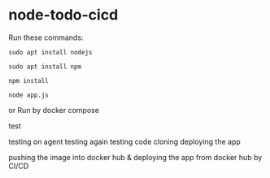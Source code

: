 # node-todo-cicd

Run these commands:


`sudo apt install nodejs`


`sudo apt install npm`


`npm install`

`node app.js`

or Run by docker compose

test

testing on agent
testing again
testing code cloning
deploying the app

pushing the image into docker hub & deploying the app from docker hub by CI/CD

